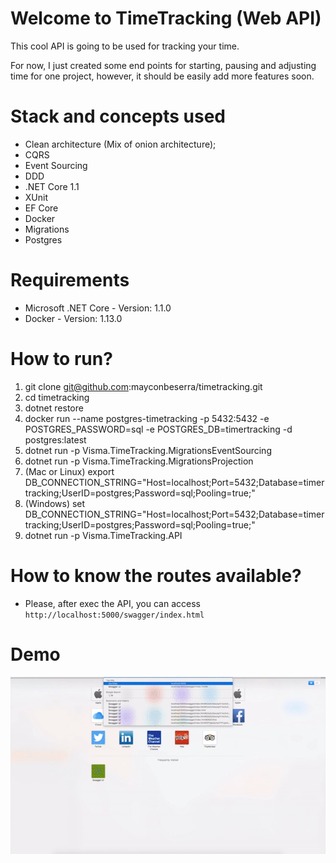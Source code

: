 # Welcome to TimeTracking (Web API)

This cool API is going to be used for tracking your time.

For now, I just created some end points for starting, pausing and adjusting time for one project, however, it should be easily add more features soon.

# Stack and concepts used

+ Clean architecture (Mix of onion architecture);
+ CQRS
+ Event Sourcing
+ DDD
+ .NET Core 1.1
+ XUnit
+ EF Core
+ Docker
+ Migrations
+ Postgres

# Requirements

+ Microsoft .NET Core - Version: 1.1.0
+ Docker - Version: 1.13.0

# How to run?

1. git clone git@github.com:mayconbeserra/timetracking.git
2. cd timetracking
3. dotnet restore
4. docker run --name postgres-timetracking -p 5432:5432 -e POSTGRES_PASSWORD=sql -e POSTGRES_DB=timertracking -d postgres:latest
5. dotnet run -p Visma.TimeTracking.MigrationsEventSourcing
6. dotnet run -p Visma.TimeTracking.MigrationsProjection
7. (Mac or Linux) export DB_CONNECTION_STRING="Host=localhost;Port=5432;Database=timertracking;UserID=postgres;Password=sql;Pooling=true;"
7. (Windows) set DB_CONNECTION_STRING="Host=localhost;Port=5432;Database=timertracking;UserID=postgres;Password=sql;Pooling=true;"
8. dotnet run -p Visma.TimeTracking.API

# How to know the routes available?

+ Please, after exec the API, you can access `http://localhost:5000/swagger/index.html`

# Demo

![App demo](docs/demo.gif)

